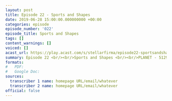 ```yaml
---
layout: post
title: Episode 22 - Sports and Shapes
date: 2019-06-28 15:00:00.000000000 +00:00
categories: episode
episode_number: '022'
episode_title: Sports and Shapes
tags: []
content_warnings: []
voiced: []
acast_url: https://play.acast.com/s/stellarfirma/episode22-sportsandshapes
summary: Episode 22 <br/><br/>Sports and Shapes <br/><br/>PLANET - 512912- ✾ <br/>Bellonda Ghodrak requests a planet from which they will be safe from further threats from the Space Whales <br/><br/>Consultant Recommendation; Error, file overwritten and locked.
formats:
#   PDF: 
#   Google Doc: 
sources:
  transcriber 1 name: homepage URL/email/whatever
  transcriber 2 name: homepage URL/email/whatever
official: false
---
```


